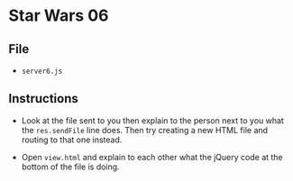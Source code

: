 # Star Wars 06

## File

* `server6.js`

## Instructions

* Look at the file sent to you then explain to the person next to you what the `res.sendFile` line does. Then try creating a new HTML file and routing to that one instead.

* Open `view.html` and explain to each other what the jQuery code at the bottom of the file is doing.
